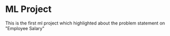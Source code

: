 # ML Project
This is the first ml project which highlighted about the problem statement on "Employee Salary"
